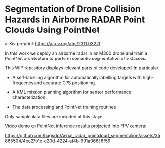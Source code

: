 # Segmentation of Drone Collision Hazards in Airborne RADAR Point Clouds Using PointNet
arXiv preprint: https://arxiv.org/abs/2311.03221

In this work we deploy an airborne radar in an M300 drone and train a PointNet architecture to perform semantic segmentation of 5 classes. 

This WIP repository displays relevant parts of code developed. In particular:

- A self-labelling algorithm for automatically labelling targets with high-frequency and accurate GPS positioning.

- A KML mission planning algorithm for sensor performance characterization

- The data processing and PointNet training routines

Only sample data files are included at this stage.

Video demo on PointNet inference results projected into FPV camera:


https://github.com/hagsdp/Aerial_radar_pointcloud_segmentation/assets/35865504/4ee27b1e-e20d-4224-af4b-991a06686f59


